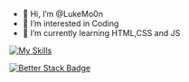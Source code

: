 - 👋 Hi, I’m @LukeMo0n
- 👀 I’m interested in Coding
- 🌱 I’m currently learning HTML,CSS and JS

[![My Skills](https://skillicons.dev/icons?i=js,html,css,wasm&theme=darkflutter&perline=6)](https://skillicons.dev)

[![Better Stack Badge](https://uptime.betterstack.com/status-badges/v3/monitor/10eor.svg)](https://uptime.betterstack.com/?utm_source=status_badge)
